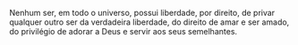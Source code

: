 ﻿Nenhum ser, em todo o universo, possui liberdade, por direito, de privar qualquer outro ser da verdadeira liberdade, do direito de amar e ser amado, do privilégio de adorar a Deus e servir aos seus semelhantes.